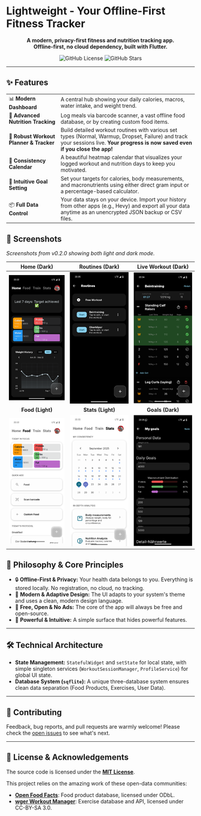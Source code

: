 # Lightweight - Your Offline-First Fitness Tracker

<p align="center">
  <strong>A modern, privacy-first fitness and nutrition tracking app.<br>Offline-first, no cloud dependency, built with Flutter.</strong>
</p>

<p align="center">
  <img alt="GitHub License" src="https://img.shields.io/github/license/rfivesix/lightweight?style=for-the-badge">
  <img alt="GitHub Stars" src="https://img.shields.io/github/stars/rfivesix/lightweight?style=for-the-badge&logo=github">
</p>

---

## ✨ Features

| | |
| :--- | :--- |
| 📊 **Modern Dashboard** | A central hub showing your daily calories, macros, water intake, and weight trend. |
| 🥗 **Advanced Nutrition Tracking** | Log meals via barcode scanner, a vast offline food database, or by creating custom food items. |
| 💪 **Robust Workout Planner & Tracker** | Build detailed workout routines with various set types (Normal, Warmup, Dropset, Failure) and track your sessions live. **Your progress is now saved even if you close the app!** |
| 📅 **Consistency Calendar** | A beautiful heatmap calendar that visualizes your logged workout and nutrition days to keep you motivated. |
| 🎯 **Intuitive Goal Setting** | Set your targets for calories, body measurements, and macronutrients using either direct gram input or a percentage-based calculator. |
| 📦 **Full Data Control** | Your data stays on your device. Import your history from other apps (e.g., Hevy) and export all your data anytime as an unencrypted JSON backup or CSV files. |

## 📸 Screenshots

*Screenshots from v0.2.0 showing both light and dark mode.*

| Home (Dark) | Routines (Dark) | Live Workout (Dark) |
| :---: | :---: | :---: |
| <img src="assets/screenshots/home_darkmode.png" width="250"> | <img src="assets/screenshots/Routines_darkmode.png" width="250"> | <img src="assets/screenshots/live_workout_darkmode.png" width="250"> |
| **Food (Light)** | **Stats (Light)** | **Goals (Dark)** |
| <img src="assets/screenshots/food_whitemode.png" width="250"> | <img src="assets/screenshots/Stats_whitemode.png" width="250"> | <img src="assets/screenshots/my_goals_darkmode.png" width="250"> |

## 🚀 Philosophy & Core Principles

-   🔒 **Offline-First & Privacy:** Your health data belongs to you. Everything is stored locally. No registration, no cloud, no tracking.
-   🎨 **Modern & Adaptive Design:** The UI adapts to your system's theme and uses a clean, modern design language.
-   💸 **Free, Open & No Ads:** The core of the app will always be free and open-source.
-   🚀 **Powerful & Intuitive:** A simple surface that hides powerful features.

---

## 🛠️ Technical Architecture

-   **State Management:** `StatefulWidget` and `setState` for local state, with simple singleton services (`WorkoutSessionManager`, `ProfileService`) for global UI state.
-   **Database System (`sqflite`):** A unique three-database system ensures clean data separation (Food Products, Exercises, User Data).

---

## 🤝 Contributing

Feedback, bug reports, and pull requests are warmly welcome! Please check the [open issues](https://github.com/rfivesix/lightweight/issues) to see what's next.

---

## 📄 License & Acknowledgements

The source code is licensed under the **[MIT License](LICENSE)**.

This project relies on the amazing work of these open-data communities:
-   **[Open Food Facts](https://de.openfoodfacts.org/)**: Food product database, licensed under ODbL.
-   **[wger Workout Manager](https://wger.de/)**: Exercise database and API, licensed under CC-BY-SA 3.0.